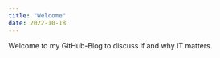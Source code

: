```yaml
---
title: "Welcome"
date: 2022-10-18
---
```


Welcome to my GitHub-Blog to discuss if and why IT matters.
